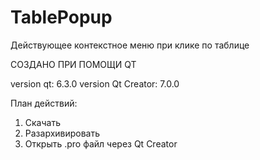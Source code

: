 # TablePopup
Действующее контекстное меню при клике по таблице

СОЗДАНО ПРИ ПОМОЩИ QT

version qt: 6.3.0
version Qt Creator: 7.0.0

План действий:
1. Скачать
2. Разархивировать
3. Открыть .pro файл через Qt Creator
